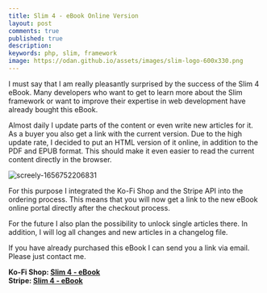 ```yaml
---
title: Slim 4 - eBook Online Version
layout: post
comments: true
published: true
description:
keywords: php, slim, framework
image: https://odan.github.io/assets/images/slim-logo-600x330.png
---
```


I must say that I am really pleasantly surprised by the success of the 
Slim 4 eBook. Many developers who want to get to learn more about 
the Slim framework or want to improve their expertise in 
web development have already bought this eBook. 

Almost daily I update parts of the content or even write new articles for it. 
As a buyer you also get a link with the current version. 
Due to the high update rate, I decided to put an HTML version of it online, 
in addition to the PDF and EPUB format. 
This should make it even easier to read the current content directly in the browser.

![screely-1656752206831](https://user-images.githubusercontent.com/781074/176993883-f0627d12-9394-495f-b824-e58a58d2f5e6.png)

For this purpose I integrated the Ko-Fi Shop and the Stripe API into 
the ordering process. This means that you will now get a link to 
the new eBook online portal directly after the checkout process. 

For the future I also plan the possibility to unlock single articles there. 
In addition, I will log all changes and new articles in a changelog file. 

If you have already purchased this eBook I can send you a link via email. 
Please just contact me.

**Ko-Fi Shop: <a href="https://ko-fi.com/s/5f182b4b22" target="_blank">Slim 4 - eBook</a>**
<br>
**Stripe: <a href="https://buy.stripe.com/aEUbKydHlbjt4hi7ss" target="_blank">Slim 4 - eBook</a>**
